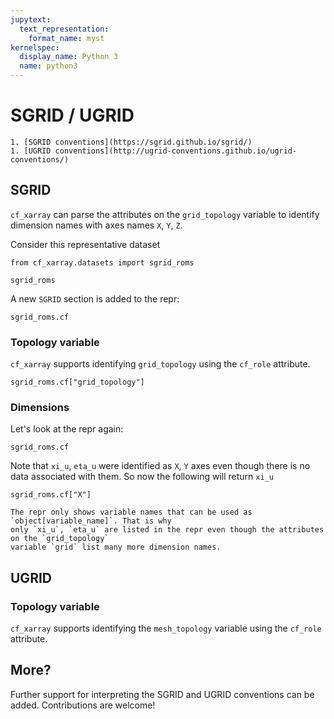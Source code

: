 ```yaml
---
jupytext:
  text_representation:
    format_name: myst
kernelspec:
  display_name: Python 3
  name: python3
---
```


# SGRID / UGRID

```{seealso}
1. [SGRID conventions](https://sgrid.github.io/sgrid/)
1. [UGRID conventions](http://ugrid-conventions.github.io/ugrid-conventions/)
```

## SGRID

`cf_xarray` can parse the attributes on the `grid_topology` variable to identify dimension names with axes names `X`, `Y`, `Z`.

Consider this representative dataset

```{code-cell}
from cf_xarray.datasets import sgrid_roms

sgrid_roms
```

A new `SGRID` section is added to the repr:

```{code-cell}
sgrid_roms.cf
```

### Topology variable

`cf_xarray` supports identifying `grid_topology` using the `cf_role` attribute.

```{code-cell}
sgrid_roms.cf["grid_topology"]
```

### Dimensions

Let's look at the repr again:

```{code-cell}
sgrid_roms.cf
```

Note that `xi_u`, `eta_u` were identified as `X`, `Y` axes even though
there is no data associated with them. So now the following will return `xi_u`

```{code-cell}
sgrid_roms.cf["X"]
```

```{tip}
The repr only shows variable names that can be used as `object[variable_name]`. That is why
only `xi_u`, `eta_u` are listed in the repr even though the attributes on the `grid_topology`
variable `grid` list many more dimension names.
```

## UGRID

### Topology variable

`cf_xarray` supports identifying the `mesh_topology` variable using the `cf_role` attribute.

## More?

Further support for interpreting the SGRID and UGRID conventions can be added. Contributions are welcome!
